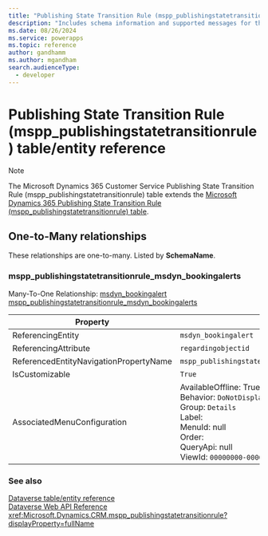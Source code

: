 ```yaml
---
title: "Publishing State Transition Rule (mspp_publishingstatetransitionrule) table/entity reference (Microsoft Dynamics 365 Customer Service)"
description: "Includes schema information and supported messages for the Publishing State Transition Rule (mspp_publishingstatetransitionrule) table/entity with Microsoft Dynamics 365 Customer Service."
ms.date: 08/26/2024
ms.service: powerapps
ms.topic: reference
author: gandhamm
ms.author: mgandham
search.audienceType: 
  - developer
---
```


# Publishing State Transition Rule (mspp_publishingstatetransitionrule) table/entity reference



> [!NOTE]
> The Microsoft Dynamics 365 Customer Service Publishing State Transition Rule (mspp_publishingstatetransitionrule) table extends the [Microsoft Dynamics 365 Publishing State Transition Rule (mspp_publishingstatetransitionrule) table](/dynamics365/developer/entities/mspp_publishingstatetransitionrule).




## One-to-Many relationships

These relationships are one-to-many. Listed by **SchemaName**.

### <a name="BKMK_mspp_publishingstatetransitionrule_msdyn_bookingalerts"></a> mspp_publishingstatetransitionrule_msdyn_bookingalerts

Many-To-One Relationship: [msdyn_bookingalert mspp_publishingstatetransitionrule_msdyn_bookingalerts](msdyn_bookingalert.md#BKMK_mspp_publishingstatetransitionrule_msdyn_bookingalerts)

|Property|Value|
|---|---|
|ReferencingEntity|`msdyn_bookingalert`|
|ReferencingAttribute|`regardingobjectid`|
|ReferencedEntityNavigationPropertyName|`mspp_publishingstatetransitionrule_msdyn_bookingalerts`|
|IsCustomizable|`True`|
|AssociatedMenuConfiguration|AvailableOffline: True<br />Behavior: `DoNotDisplay`<br />Group: `Details`<br />Label: <br />MenuId: null<br />Order: <br />QueryApi: null<br />ViewId: `00000000-0000-0000-0000-000000000000`|



### See also

[Dataverse table/entity reference](../about-entity-reference.md)  
[Dataverse Web API Reference](/power-apps/developer/data-platform/webapi/reference/about)   
<xref:Microsoft.Dynamics.CRM.mspp_publishingstatetransitionrule?displayProperty=fullName>
